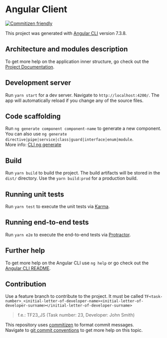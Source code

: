 
# Angular Client

[![Commitizen friendly](https://img.shields.io/badge/commitizen-friendly-brightgreen.svg)](http://commitizen.github.io/cz-cli/)


This project was generated with [Angular CLI](https://github.com/angular/angular-cli) version 7.3.8.

## Architecture and modules description

To get more help on the application inner structure, go check out the [Project Documentation](documentation/index).

## Development server

Run `yarn start` for a dev server. Navigate to `http://localhost:4200/`. The app will automatically reload if you change any of the source files.

## Code scaffolding

Run `ng generate component component-name` to generate a new component. You can also use `ng generate directive|pipe|service|class|guard|interface|enum|module`.  
More info: [CLI ng generate](https://angular.io/cli/generate)

## Build

Run `yarn build` to build the project. The build artifacts will be stored in the `dist/` directory. Use the `yarn build:prod` for a production build.

## Running unit tests

Run `yarn test` to execute the unit tests via [Karma](https://karma-runner.github.io).

## Running end-to-end tests

Run `yarn e2e` to execute the end-to-end tests via [Protractor](http://www.protractortest.org/).

## Further help

To get more help on the Angular CLI use `ng help` or go check out the [Angular CLI README](https://github.com/angular/angular-cli/blob/master/README.md).

## Contribution

Use a feature branch to contribute to the project.
It must be called `TF<task-number>_<initial-letter-of-developer-name><initial-letter-of-developer-surname></initial-letter-of-developer-surname>`

> f.e.: TF23_JS (Task number: 23, Developer: John Smith)

This repository uses [commitizen](https://www.npmjs.com/package/commitizen) to format commit messages.  
 Navigate to [git commit conventions](documentation/commit-conventions) to get more help on this topic.

